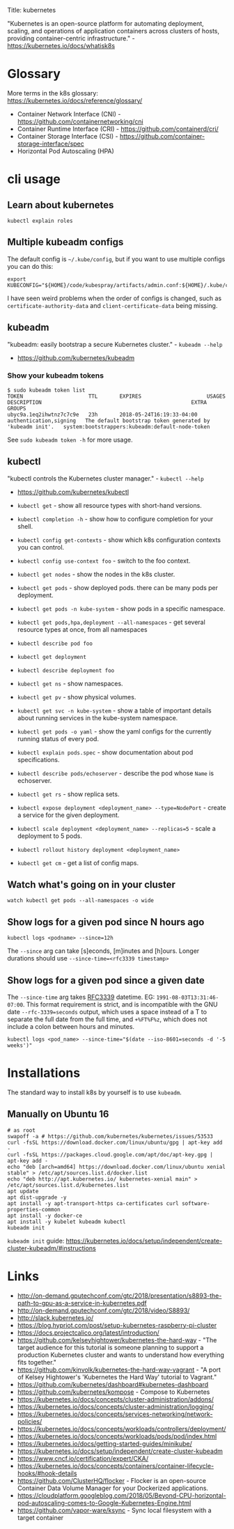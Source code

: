 Title: kubernetes

"Kubernetes is an open-source platform for automating deployment, scaling, and operations of application containers across clusters of hosts, providing container-centric infrastructure." - <https://kubernetes.io/docs/whatisk8s>

# Glossary

More terms in the k8s glossary: <https://kubernetes.io/docs/reference/glossary/>

- Container Network Interface (CNI) - https://github.com/containernetworking/cni
- Container Runtime Interface (CRI) - https://github.com/containerd/cri/
- Container Storage Interface (CSI) - https://github.com/container-storage-interface/spec
- Horizontal Pod Autoscaling (HPA)

# cli usage

## Learn about kubernetes

```
kubectl explain roles
```

## Multiple kubeadm configs

The default config is `~/.kube/config`, but if you want to use multiple configs you can do this:

```
export KUBECONFIG="${HOME}/code/kubespray/artifacts/admin.conf:${HOME}/.kube/config"
```

I have seen weird problems when the order of configs is changed, such as `certificate-authority-data` and `client-certificate-data` being missing.

## kubeadm

"kubeadm: easily bootstrap a secure Kubernetes cluster." - `kubeadm --help`

- <https://github.com/kubernetes/kubeadm>

### Show your kubeadm tokens

```
$ sudo kubeadm token list
TOKEN                     TTL       EXPIRES                     USAGES                   DESCRIPTION                                                EXTRA GROUPS
ubyc9a.1eq2ihwtnz7c7c9e   23h       2018-05-24T16:19:33-04:00   authentication,signing   The default bootstrap token generated by 'kubeadm init'.   system:bootstrappers:kubeadm:default-node-token
```

See `sudo kubeadm token -h` for more usage.

## kubectl

"kubectl controls the Kubernetes cluster manager." - `kubectl --help`

- <https://github.com/kubernetes/kubectl>

- `kubectl get` - show all resource types with short-hand versions.
- `kubectl completion -h` - show how to configure completion for your shell.
- `kubectl config get-contexts` - show which k8s configuration contexts you can control.
- `kubectl config use-context foo` - switch to the foo context.
- `kubectl get nodes` - show the nodes in the k8s cluster.
- `kubectl get pods` - show deployed pods. there can be many pods per deployment.
- `kubectl get pods -n kube-system` - show pods in a specific namespace.
- `kubectl get pods,hpa,deployment --all-namespaces` - get several resource types at once, from all namespaces
- `kubectl describe pod foo`
- `kubectl get deployment`
- `kubectl describe deployment foo`
- `kubectl get ns` - show namespaces.
- `kubectl get pv` - show physical volumes.
- `kubectl get svc -n kube-system` - show a table of important details about running services in the kube-system namespace.
- `kubectl get pods -o yaml` - show the yaml configs for the currently running status of every pod.
- `kubectl explain pods.spec` - show documentation about pod specifications.
- `kubectl describe pods/echoserver` - describe the pod whose `Name` is echoserver.
- `kubectl get rs` - show replica sets.
- `kubectl expose deployment <deployment_name> --type=NodePort` - create a service for the given deployment.
- `kubectl scale deployment <deployment_name> --replicas=5` - scale a deployment to 5 pods.
- `kubectl rollout history deployment <deployment_name>`
- `kubectl get cm` - get a list of config maps.


## Watch what's going on in your cluster

```
watch kubectl get pods --all-namespaces -o wide
```

## Show logs for a given pod since N hours ago

```
kubectl logs <podname> --since=12h
```

The `--since` arg can take [s]econds, [m]inutes and [h]ours. Longer durations should use `--since-time=<rfc3339 timestamp>`

## Show logs for a given pod since a given date

The `--since-time` arg takes [RFC3339](https://tools.ietf.org/html/rfc3339) datetime. EG: `1991-08-03T13:31:46-07:00`. This format requirement is strict, and is incompatible with the GNU date `--rfc-3339=seconds` output, which uses a space instead of a T to separate the full date from the full time, and `+%FT%F%z`, which does not include a colon between hours and minutes.

```
kubectl logs <pod_name> --since-time="$(date --iso-8601=seconds -d '-5 weeks')"
```

# Installations

The standard way to install k8s by yourself is to use `kubeadm`.

## Manually on Ubuntu 16

```
# as root
swapoff -a # https://github.com/kubernetes/kubernetes/issues/53533
curl -fsSL https://download.docker.com/linux/ubuntu/gpg | apt-key add -
curl -fsSL https://packages.cloud.google.com/apt/doc/apt-key.gpg | apt-key add -
echo "deb [arch=amd64] https://download.docker.com/linux/ubuntu xenial stable" > /etc/apt/sources.list.d/docker.list
echo "deb http://apt.kubernetes.io/ kubernetes-xenial main" > /etc/apt/sources.list.d/kubernetes.list
apt update
apt dist-upgrade -y
apt install -y apt-transport-https ca-certificates curl software-properties-common
apt install -y docker-ce
apt install -y kubelet kubeadm kubectl
kubeadm init
```

`kubeadm init` guide: <https://kubernetes.io/docs/setup/independent/create-cluster-kubeadm/#instructions>

# Links

- <http://on-demand.gputechconf.com/gtc/2018/presentation/s8893-the-path-to-gpu-as-a-service-in-kubernetes.pdf>
- <http://on-demand.gputechconf.com/gtc/2018/video/S8893/>
- <http://slack.kubernetes.io/>
- <https://blog.hypriot.com/post/setup-kubernetes-raspberry-pi-cluster>
- <https://docs.projectcalico.org/latest/introduction/>
- <https://github.com/kelseyhightower/kubernetes-the-hard-way> - "The target audience for this tutorial is someone planning to support a production Kubernetes cluster and wants to understand how everything fits together."
- <https://github.com/kinvolk/kubernetes-the-hard-way-vagrant> - "A port of Kelsey Hightower's 'Kubernetes the Hard Way' tutorial to Vagrant."
- <https://github.com/kubernetes/dashboard#kubernetes-dashboard>
- <https://github.com/kubernetes/kompose> - Compose to Kubernetes
- <https://kubernetes.io/docs/concepts/cluster-administration/addons/>
- <https://kubernetes.io/docs/concepts/cluster-administration/logging/>
- <https://kubernetes.io/docs/concepts/services-networking/network-policies/>
- <https://kubernetes.io/docs/concepts/workloads/controllers/deployment/>
- <https://kubernetes.io/docs/concepts/workloads/pods/pod/index.html>
- <https://kubernetes.io/docs/getting-started-guides/minikube/>
- <https://kubernetes.io/docs/setup/independent/create-cluster-kubeadm>
- <https://www.cncf.io/certification/expert/CKA/>
- <https://kubernetes.io/docs/concepts/containers/container-lifecycle-hooks/#hook-details>
- <https://github.com/ClusterHQ/flocker> - Flocker is an open-source Container Data Volume Manager for your Dockerized applications.
- <https://cloudplatform.googleblog.com/2018/05/Beyond-CPU-horizontal-pod-autoscaling-comes-to-Google-Kubernetes-Engine.html>
- <https://github.com/vapor-ware/ksync> - Sync local filesystem with a target container
